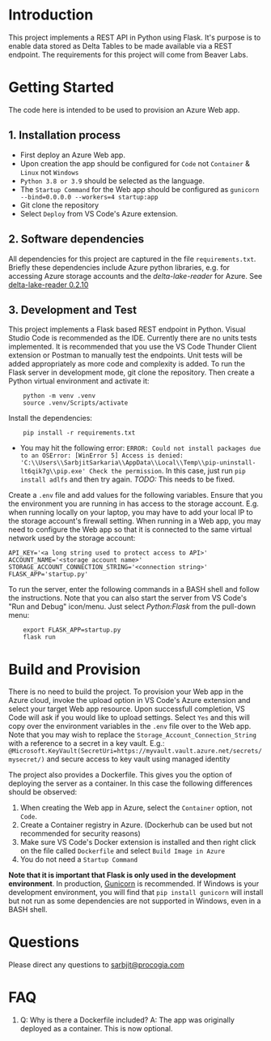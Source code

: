 # Introduction 
This project implements a REST API in Python using Flask. It's purpose is to enable data stored as Delta Tables
to be made available via a REST endpoint. The requirements for this project will come from Beaver Labs.

# Getting Started
The code here is intended to be used to provision an Azure Web app.

## 1. Installation process
* First deploy an Azure Web app.
* Upon creation the app should be configured for `Code` not `Container` &
`Linux` not `Windows`
* `Python 3.8 or 3.9` should be selected as the language.
* The `Startup Command` for the Web app should be configured as `gunicorn --bind=0.0.0.0 --workers=4 startup:app`
* Git clone the repository
* Select `Deploy` from VS Code's Azure extension.

## 2. Software dependencies
All dependencies for this project are captured in the file `requirements.txt`. Briefly these dependencies include
Azure python libraries, e.g. for accessing Azure storage accounts and the _delta-lake-reader_ for Azure.
See [delta-lake-reader 0.2.10](https://pypi.org/project/delta-lake-reader/)

## 3. Development and Test
This project implements a Flask based REST endpoint in Python. Visual Studio Code is recommended as the IDE. 
Currently there are no units tests implemented. It is recommended that you use the VS Code Thunder Client extension or
Postman to manually test the endpoints. Unit tests will be added appropriately as more code and complexity is added.
To run the Flask server in development mode, git clone the repository. Then create a Python virtual environment and activate it:
```
    python -m venv .venv
    source .venv/Scripts/activate
```

Install the dependencies:
```
    pip install -r requirements.txt
```

* You may hit the following error: `ERROR: Could not install packages due to an OSError: [WinError 5] Access is denied: 'C:\\Users\\SarbjitSarkaria\\AppData\\Local\\Temp\\pip-uninstall-lt6qik7g\\pip.exe'
Check the permission`. In this case, just run `pip install adlfs` and then try again.
_TODO:_ This needs to be fixed. 

Create a `.env` file and add values for the following variables. Ensure that you the environment you are running in has access
to the storage account. E.g. when running locally on your laptop, you may have to add your local IP to the storage account's
firewall setting. When running in a Web app, you may need to configure the Web app so that it is connected to the same
virtual network used by the storage account:
```
API_KEY='<a long string used to protect access to API>'
ACCOUNT_NAME='<storage account name>'
STORAGE_ACCOUNT_CONNECTION_STRING='<connection string>'
FLASK_APP='startup.py'
```

To run the server, enter the following commands in a BASH shell and follow the instructions. Note that you can also start the
server from VS Code's "Run and Debug" icon/menu. Just select _Python:Flask_ from the pull-down menu:
```
    export FLASK_APP=startup.py
    flask run
```

# Build and Provision
There is no need to build the project. To provision your Web app in the Azure cloud, invoke the upload option in VS Code's Azure 
extension and select your target Web app resource. Upon successfull completion, VS Code will ask if you would like to upload settings.
Select `Yes` and this will copy over the environment variables in the `.env` file over to the Web app. Note that you may wish
to replace the `Storage_Account_Connection_String` with a reference to a secret in a key vault. E.g.:
`@Microsoft.KeyVault(SecretUri=https://myvault.vault.azure.net/secrets/mysecret/)` and secure access to key vault using managed identity

The project also provides a Dockerfile. This gives you the option of deploying the server as a container. In this case the
following differences should be observed:

1. When creating the Web app in Azure, select the `Container` option, not `Code`.
2. Create a Container registry in Azure. (Dockerhub can be used but not recommended for security reasons)
3. Make sure VS Code's Docker extension is installed and then right click on the file called `Dockerfile` and select 
`Build Image in Azure`
4. You do not need a `Startup Command`

__Note that it is important that Flask is only used in the development environment__. In production, [Gunicorn](https://gunicorn.org/)
is recommended. If Windows is your development environment, you will find that `pip install gunicorn` will install but not run
as some dependencies are not supported in Windows, even in a BASH shell.

# Questions
Please direct any questions to sarbjit@procogia.com

# FAQ
1. Q: Why is there a Dockerfile included? A: The app was originally deployed as a container. This is now optional.
